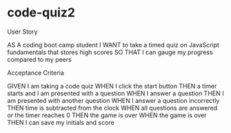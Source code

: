 # code-quiz2

User Story


AS A coding boot camp student
I WANT to take a timed quiz on JavaScript fundamentals that stores high scores
SO THAT I can gauge my progress compared to my peers


Acceptance Criteria


GIVEN I am taking a code quiz
WHEN I click the start button
THEN a timer starts and I am presented with a question
WHEN I answer a question
THEN I am presented with another question
WHEN I answer a question incorrectly
THEN time is subtracted from the clock
WHEN all questions are answered or the timer reaches 0
THEN the game is over
WHEN the game is over
THEN I can save my initials and score
